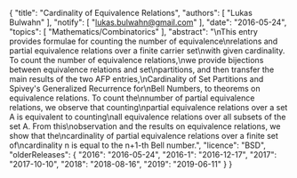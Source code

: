 {
    "title": "Cardinality of Equivalence Relations",
    "authors": [
        "Lukas Bulwahn"
    ],
    "notify": [
        "lukas.bulwahn@gmail.com"
    ],
    "date": "2016-05-24",
    "topics": [
        "Mathematics/Combinatorics"
    ],
    "abstract": "\nThis entry provides formulae for counting the number of equivalence\nrelations and partial equivalence relations over a finite carrier set\nwith given cardinality.  To count the number of equivalence relations,\nwe provide bijections between equivalence relations and set\npartitions, and then transfer the main results of the two AFP entries,\nCardinality of Set Partitions and Spivey's Generalized Recurrence for\nBell Numbers, to theorems on equivalence relations. To count the\nnumber of partial equivalence relations, we observe that counting\npartial equivalence relations over a set A is equivalent to counting\nall equivalence relations over all subsets of the set A. From this\nobservation and the results on equivalence relations, we show that the\ncardinality of partial equivalence relations over a finite set of\ncardinality n is equal to the n+1-th Bell number.",
    "licence": "BSD",
    "olderReleases": {
        "2016": "2016-05-24",
        "2016-1": "2016-12-17",
        "2017": "2017-10-10",
        "2018": "2018-08-16",
        "2019": "2019-06-11"
    }
}